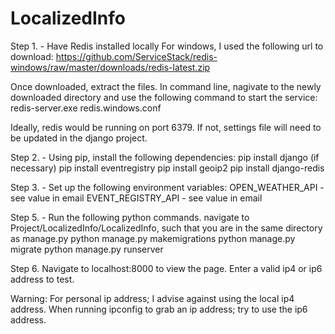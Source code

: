 # LocalizedInfo
Step 1. - Have Redis installed locally
For windows, I used the following url to download: 
	https://github.com/ServiceStack/redis-windows/raw/master/downloads/redis-latest.zip
	
Once downloaded, extract the files. 
In command line, nagivate to the newly downloaded directory and use the following command to start the service:
	redis-server.exe redis.windows.conf
	
Ideally, redis would be running on port 6379. If not, settings file will need to be updated in the django project.

Step 2. - Using pip, install the following dependencies:
	pip install django (if necessary)
	pip install eventregistry
	pip install geoip2
	pip install django-redis
	
Step 3. - Set up the following environment variables:
	OPEN_WEATHER_API - see value in email
	EVENT_REGISTRY_API - see value in email
	
Step 5. - Run the following python commands.
	navigate to Project/LocalizedInfo/LocalizedInfo, such that you are in the same directory as manage.py
	python manage.py makemigrations
	python manage.py migrate
	python manage.py runserver

Step 6. Navigate to localhost:8000 to view the page. Enter a valid ip4 or ip6 address to test.

Warning: For personal ip address; I advise against using the local ip4 address. When running ipconfig to grab an ip address; try to use the ip6 address.